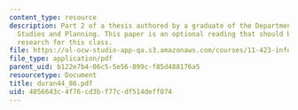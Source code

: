 ```yaml
---
content_type: resource
description: Part 2 of a thesis authored by a graduate of the Department of Urban
  Studies and Planning. This paper is an optional reading that should be useful in
  research for this class.
file: https://ol-ocw-studio-app-qa.s3.amazonaws.com/courses/11-423-information-and-communication-technologies-in-community-development-spring-2004/4056643c4f76cd3bf77cdf514deff074_duran44_86.pdf
file_type: application/pdf
parent_uid: b122e7b4-06c5-5e56-899c-f85d488176a5
resourcetype: Document
title: duran44_86.pdf
uid: 4056643c-4f76-cd3b-f77c-df514deff074
---
```


